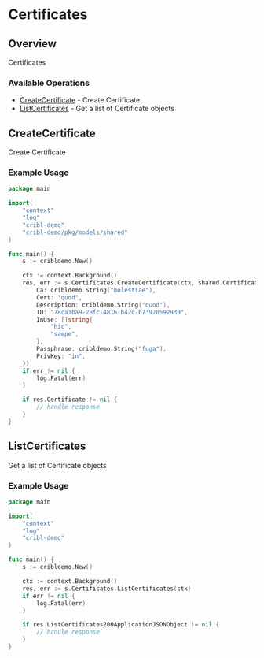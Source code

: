 # Certificates

## Overview

Certificates

### Available Operations

* [CreateCertificate](#createcertificate) - Create Certificate
* [ListCertificates](#listcertificates) - Get a list of Certificate objects

## CreateCertificate

Create Certificate

### Example Usage

```go
package main

import(
	"context"
	"log"
	"cribl-demo"
	"cribl-demo/pkg/models/shared"
)

func main() {
    s := cribldemo.New()

    ctx := context.Background()
    res, err := s.Certificates.CreateCertificate(ctx, shared.Certificate{
        Ca: cribldemo.String("molestiae"),
        Cert: "quod",
        Description: cribldemo.String("quod"),
        ID: "78ca1ba9-28fc-4816-b42c-b73920592939",
        InUse: []string{
            "hic",
            "saepe",
        },
        Passphrase: cribldemo.String("fuga"),
        PrivKey: "in",
    })
    if err != nil {
        log.Fatal(err)
    }

    if res.Certificate != nil {
        // handle response
    }
}
```

## ListCertificates

Get a list of Certificate objects

### Example Usage

```go
package main

import(
	"context"
	"log"
	"cribl-demo"
)

func main() {
    s := cribldemo.New()

    ctx := context.Background()
    res, err := s.Certificates.ListCertificates(ctx)
    if err != nil {
        log.Fatal(err)
    }

    if res.ListCertificates200ApplicationJSONObject != nil {
        // handle response
    }
}
```
